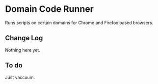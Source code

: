 # Domain Code Runner

Runs scripts on certain domains for Chrome and Firefox based browsers.

## Change Log

Nothing here yet.

## To do

Just vaccuum.
